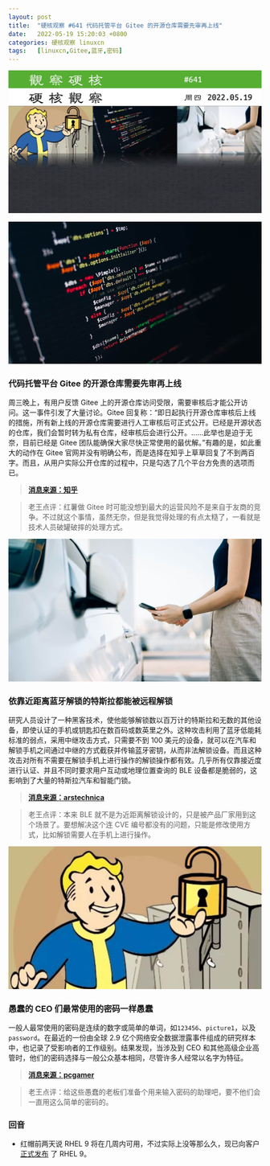 ```yaml
---
layout: post
title:	"硬核观察 #641 代码托管平台 Gitee 的开源仓库需要先审再上线"
date:	2022-05-19 15:20:03 +0800 
categories:	硬核观察 linuxcn 
tags:	[linuxcn,Gitee,蓝牙,密码]
---
```



![](/Asserts/Images/album/202205/19/151903dznrzpi97be9ivn9.jpg)


![](/Asserts/Images/album/202205/19/151913aeu5z5ww1w1lw21w.jpg)


### 代码托管平台 Gitee 的开源仓库需要先审再上线


周三晚上，有用户反馈 Gitee 上的开源仓库访问受限，需要审核后才能公开访问。这一事件引发了大量讨论。Gitee 回复称：“即日起执行开源仓库审核后上线的措施，所有新上线的开源仓库需要进行人工审核后可正式公开。已经是开源状态的仓库，我们会暂时转为私有仓库，经审核后会进行公开。……此举也是迫于无奈，目前已经是 Gitee 团队能确保大家尽快正常使用的最优解。”有趣的是，如此重大的动作在 Gitee 官网并没有明确公布，而是选择在知乎上草草回复了不到两百字。而且，从用户实际公开仓库的过程中，只是勾选了几个平台方免责的选项而已。



> 
> **[消息来源：知乎](https://www.zhihu.com/question/533388365/answer/2491172345)**
> 
> 
> 



> 
> 老王点评：红薯做 Gitee 时可能没想到最大的运营风险不是来自于友商的竞争。不过就这个事情，虽然无奈，但是我觉得处理的有点太糙了，一看就是技术人员破罐破摔的处理方式。
> 
> 
> 


![](/Asserts/Images/album/202205/19/151924uuzl0kh0rrhh03kh.jpg)


### 依靠近距离蓝牙解锁的特斯拉都能被远程解锁


研究人员设计了一种黑客技术，使他能够解锁数以百万计的特斯拉和无数的其他设备，即使认证的手机或钥匙扣在数百码或数英里之外。这种攻击利用了蓝牙低能耗标准的弱点，采用中继攻击方式，只需要不到 100 美元的设备，就可以在汽车和解锁手机之间通过中继的方式截获并传输蓝牙密钥，从而非法解锁设备。而且这种攻击对所有不需要在解锁手机上进行操作的解锁操作都有效。几乎所有仅靠接近度进行认证、并且不同时要求用户互动或地理位置查询的 BLE 设备都是脆弱的，这影响到了大量的特斯拉汽车和智能门锁。



> 
> **[消息来源：arstechnica](https://arstechnica.com/information-technology/2022/05/new-bluetooth-hack-can-unlock-your-tesla-and-all-kinds-of-other-devices/)**
> 
> 
> 



> 
> 老王点评：本来 BLE 就不是为近距离解锁设计的，只是被产品厂家用到这个场景了。要想解决这个连 CVE 编号都没有的问题，只能是修改使用方式，比如解锁需要人在手机上进行操作。
> 
> 
> 


![](/Asserts/Images/album/202205/19/151940xopk2sa1j9wnusdl.jpg)


### 愚蠢的 CEO 们最常使用的密码一样愚蠢


一般人最常使用的密码是连续的数字或简单的单词，如`123456`、`picture1`，以及 `password`。在最近的一份由全球 2.9 亿个网络安全数据泄露事件组成的研究样本中，也记录了受影响者的工作级别。结果发现，当涉及到 CEO 和其他高级企业高管时，他们的密码选择与一般公众基本相同，尽管许多人经常以名字为特征。



> 
> **[消息来源：pcgamer](https://www.pcgamer.com/the-passwords-most-used-by-ceos-are-startlingly-dumb/)**
> 
> 
> 



> 
> 老王点评：给这些愚蠢的老板们准备个用来输入密码的助理吧，要不他们会一直用这么简单的密码的。
> 
> 
> 


### 回音


* 红帽前两天说 RHEL 9 将在几周内可用，不过实际上没等那么久，现已向客户 [正式发布](https://access.redhat.com/announcements/6958409) 了 RHEL 9。
